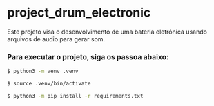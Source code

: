 # project_drum_electronic
Este projeto visa o desenvolvimento de uma bateria eletrônica usando arquivos de audio para gerar som.

### Para executar o projeto, siga os passoa abaixo:

```bash
$ python3 -m venv .venv

$ source .venv/bin/activate

$ python3 -m pip install -r requirements.txt
```
